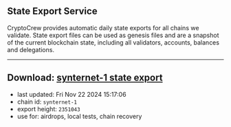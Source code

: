 ## State Export Service
CryptoCrew provides automatic daily state exports for all chains we validate. State export files can be used as genesis files and are a snapshot of the current blockchain state, including all validators, accounts, balances and delegations.

---
**Download: [synternet-1 state export](https://dl-eu2.ccvalidators.com/SERVICE/synternet/synternet-1_export_2351043.json)**
---

- last updated: Fri Nov 22 2024 15:17:06
- chain id: `synternet-1`
- export height: `2351043`
- use for: airdrops, local tests, chain recovery
